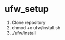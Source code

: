 # ufw_setup

<ol>
  <li>Clone repository</li>
  <li>chmod +x ufw/install.sh</li>
  <li>./ufw/install</li>
</ol>
